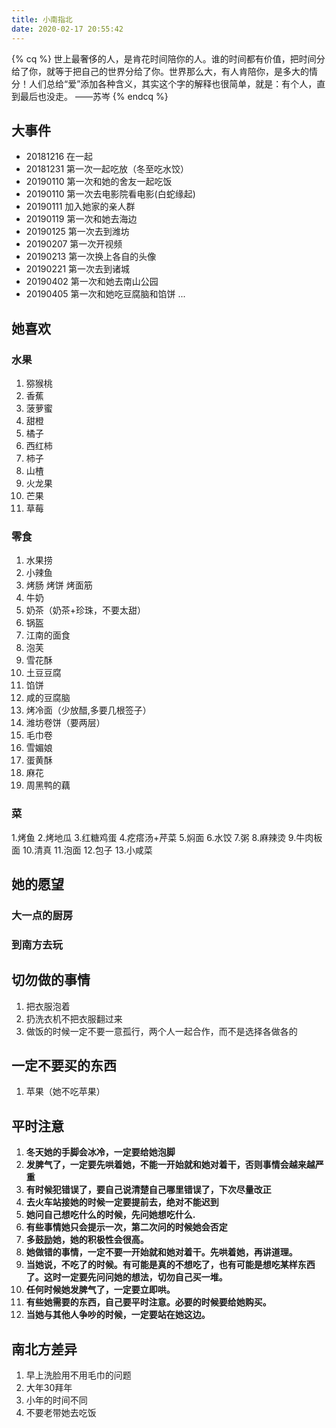 ```yaml
---
title: 小南指北
date: 2020-02-17 20:55:42
---
```

{% cq %}
世上最奢侈的人，是肯花时间陪你的人。谁的时间都有价值，把时间分给了你，就等于把自己的世界分给了你。世界那么大，有人肯陪你，是多大的情分！人们总给“爱”添加各种含义，其实这个字的解释也很简单，就是：有个人，直到最后也没走。
																																												——苏岑
{% endcq %}

## 大事件
- 20181216 在一起
- 20181231 第一次一起吃放（冬至吃水饺）
- 20190110 第一次和她的舍友一起吃饭
- 20190110 第一次去电影院看电影(白蛇缘起)
- 20190111 加入她家的亲人群
- 20190119 第一次和她去海边
- 20190125 第一次去到潍坊
- 20190207 第一次开视频
- 20190213 第一次换上各自的头像
- 20190221 第一次去到诸城
- 20190402 第一次和她去南山公园
- 20190405 第一次和她吃豆腐脑和馅饼
...

## 她喜欢
### 水果
1. 猕猴桃
2. 香蕉
3. 菠萝蜜
4. 甜橙
5. 橘子
6. 西红柿
7. 柿子
8. 山楂
9. 火龙果
10. 芒果
11. 草莓

### 零食
1. 水果捞
2. 小辣鱼
3. 烤肠 烤饼 烤面筋
4. 牛奶
5. 奶茶（奶茶+珍珠，不要太甜）
6. 锅盔
7. 江南的面食
8. 泡芙
9. 雪花酥
10. 土豆豆腐
11. 馅饼
12. 咸的豆腐脑
13. 烤冷面（少放醋,多要几根签子）
14. 潍坊卷饼（要两层）
15. 毛巾卷
16. 雪媚娘
17. 蛋黄酥
18. 麻花
19. 周黑鸭的藕

### 菜
1.烤鱼
2.烤地瓜
3.红糖鸡蛋
4.疙瘩汤+芹菜
5.焖面
6.水饺
7.粥
8.麻辣烫
9.牛肉板面
10.清真
11.泡面
12.包子
13.小咸菜

## 她的愿望
### 大一点的厨房
### 到南方去玩


## 切勿做的事情
1. 把衣服泡着
2. 扔洗衣机不把衣服翻过来
3. 做饭的时候一定不要一意孤行，两个人一起合作，而不是选择各做各的


## 一定不要买的东西
1. 苹果（她不吃苹果）


## 平时注意
1. **冬天她的手脚会冰冷，一定要给她泡脚**
2. **发脾气了，一定要先哄着她，不能一开始就和她对着干，否则事情会越来越严重**
3. **有时候犯错误了，要自己说清楚自己哪里错误了，下次尽量改正**
4. **去火车站接她的时候一定要提前去，绝对不能迟到**
5. **她问自己想吃什么的时候，先问她想吃什么.**
6. **有些事情她只会提示一次，第二次问的时候她会否定**
7. **多鼓励她，她的积极性会很高。**
8. **她做错的事情，一定不要一开始就和她对着干。先哄着她，再讲道理。**
9. **当她说，不吃了的时候。有可能是真的不想吃了，也有可能是想吃某样东西了。这时一定要先问问她的想法，切勿自己买一堆。**
10. **任何时候她发脾气了，一定要立即哄。**
11. **有些她需要的东西，自己要平时注意。必要的时候要给她购买。**
12. **当她与其他人争吵的时候，一定要站在她这边。**

## 南北方差异
1. 早上洗脸用不用毛巾的问题
2. 大年30拜年
3. 小年的时间不同
4. 不要老带她去吃饭
